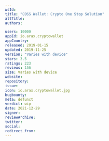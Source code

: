 ```yaml
---
wsId: 
title: "COSS Wallet: Crypto One Stop Solution"
altTitle: 
authors:

users: 10000
appId: io.arax.cryptowallet
appCountry: 
released: 2019-01-15
updated: 2019-11-25
version: "Varies with device"
stars: 3.5
ratings: 223
reviews: 156
size: Varies with device
website: 
repository: 
issue: 
icon: io.arax.cryptowallet.jpg
bugbounty: 
meta: defunct
verdict: wip
date: 2021-12-29
signer: 
reviewArchive:
twitter: 
social:
redirect_from:
---
```


